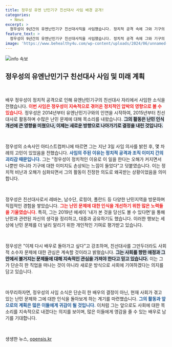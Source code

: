 ```yaml
---
title: 정우성 유엔 난민기구 친선대사 사임 배경 공개!
categories:
  - News
excerpt: >
  정우성이 9년간의 유엔난민기구 친선대사직을 사임했습니다. 정치적 공격 속에 그와 기구의 이미지가 어색해져 고민한 결과라며, 배우로 돌아가겠다는 의지를 보였습니다.
feature_text: >
  정우성이 9년간의 유엔난민기구 친선대사직을 사임했습니다. 정치적 공격 속에 그와 기구의 이미지가 어색해져 고민한 결과라며, 배우로 돌아가겠다는 의지를 보였습니다.
image: 'https://www.behealthy4u.com/wp-content/uploads/2024/06/unnamed-file.png'
---
```


<p><img src="https://www.behealthy4u.com/wp-content/uploads/2024/06/unnamed-file.png" alt="info 속보" /></p>

<h2 data-ke-size="size26">정우성의 유엔난민기구 친선대사 사임 및 미래 계획</h2>

<p data-ke-size="size16">&nbsp;</p>

<p>배우 정우성이 정치적 공격으로 인해 유엔난민기구의 친선대사 자리에서 사임한 소식을 전했습니다. <b><span style="color: #ee2323;">이번 사임은 정우성이 지속적으로 겪어온 정치적인 압박의 영향으로 볼 수 있습니다.</span></b> 정우성은 2014년부터 유엔난민기구와의 인연을 시작하여, 2015년부터 친선대사로 활동하며 수많은 난민 문제에 대해 목소리를 내왔습니다. <b><span style="background-color: #21538527;">그의 활동은 난민 인식 개선에 큰 영향을 미쳤으나, 이제는 새로운 방향으로 나아가기로 결정을 내린 것입니다.</span></b></p>

<p data-ke-size="size16">&nbsp;</p>

<p>정우성의 소속사인 아티스트컴퍼니에 따르면 그는 지난 3일 사임 의사를 밝힌 후, 몇 차례의 고민이 있었음을 전했습니다. <b><span style="color: #1a5490;">사임의 주된 이유는 정치적 공격과 조직 이미지 간의 괴리감 때문입니다.</span></b> 그는 "정우성이 정치적인 이유로 이 일을 한다는 오해가 커지면서 나뿐만 아니라 기구에 대한 이미지도 손상되는 느낌이 들었다"고 덧붙였습니다. 이는 정치적 비난과 오해가 심화되면서 그의 활동이 진정한 의도로 왜곡받는 상황이었음을 의미합니다.</p>

<p data-ke-size="size16">&nbsp;</p>

<p>정우성은 친선대사로서 레바논, 남수단, 로힝야, 폴란드 등 다양한 난민지역을 방문하며 직접적인 경험을 쌓았습니다. <b><span style="color: #ee2323;">그는 난민 문제에 대한 인식을 개선하기 위한 많은 노력들을 기울였습니다.</span></b> 특히, 그는 2019년 에세이 '내가 본 것을 당신도 볼 수 있다면'을 통해 난민과 관련된 자신의 생각을 정리하고, 대중과 공유하기도 했습니다. 이러한 행보는 세상에 난민 문제를 더 널리 알리기 위한 개인적인 기여로 평가받고 있습니다.</p>

<p data-ke-size="size16">&nbsp;</p>

<p>정우성은 "이제 다시 배우로 돌아가고 싶다"고 강조하며, 친선대사를 그만두더라도 사회적 소수자 문제에 대한 관심은 계속할 것이라고 밝혔습니다. <b><span style="background-color: #21538527;">그는 사회를 향한 애정과 그 안에서 불거지는 문제들에 대해 지속적인 관심을 가져야 한다고 믿고 있습니다.</span></b> 이는 그가 단순히 한 직업을 떠나는 것이 아니라 새로운 방식으로 사회에 기여하겠다는 의지를 담고 있습니다.</p>

<p data-ke-size="size16">&nbsp;</p>

<p>마무리하자면, 정우성의 사임 소식은 단순히 한 배우의 결정이 아닌, 현재 사회가 겪고 있는 난민 문제와 그에 대한 인식을 돌아보게 하는 계기를 마련했습니다. <b><span style="color: #1a5490;">그의 활동과 앞으로의 계획은 많은 이들에게 귀감이 될 것입니다.</span></b> 이처럼 그는 앞으로도 사회에 대한 목소리를 지속적으로 내겠다는 의지를 보이며, 많은 이들에게 영감을 줄 수 있는 배우로 남기를 기대합니다.</p>

<p data-ke-size="size16">&nbsp;</p>
생생한 뉴스, <a href="https://opensis.kr" rel="dofollow">opensis.kr</a>


